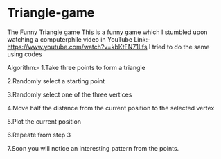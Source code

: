 # Triangle-game
The Funny Triangle game
This is a funny game which I stumbled upon watching a computerphile video in YouTube
Link:-https://www.youtube.com/watch?v=kbKtFN71Lfs
I tried to do the same using codes

Algorithm:-
1.Take three points to form a triangle

2.Randomly select a starting point

3.Randomly select one of the three vertices

4.Move half the distance from the current position to the selected vertex

5.Plot the current position

6.Repeate from step 3

7.Soon you will notice an interesting pattern from the points.


